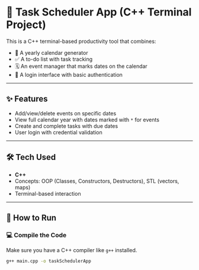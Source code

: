 # 📅 Task Scheduler App (C++ Terminal Project)

This is a C++ terminal-based productivity tool that combines:

- 📆 A yearly calendar generator  
- ✅ A to-do list with task tracking  
- 🗓️ An event manager that marks dates on the calendar  
- 🔐 A login interface with basic authentication  

---

## ✨ Features

- Add/view/delete events on specific dates
- View full calendar year with dates marked with `*` for events
- Create and complete tasks with due dates
- User login with credential validation

---

## 🛠 Tech Used

- **C++**
- Concepts: OOP (Classes, Constructors, Destructors), STL (vectors, maps)
- Terminal-based interaction

---

## 🚀 How to Run

### 💻 Compile the Code
Make sure you have a C++ compiler like `g++` installed.

```bash
g++ main.cpp -o taskSchedulerApp

